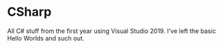 # CSharp
All C# stuff from the first year using Visual Studio 2019. I've left the basic Hello Worlds and such out.
